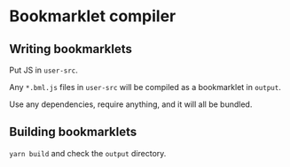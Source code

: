 # Bookmarklet compiler

## Writing bookmarklets

Put JS in `user-src`.

Any `*.bml.js` files in `user-src` will be compiled as a bookmarklet in `output`.

Use any dependencies, require anything, and it will all be bundled.

## Building bookmarklets

`yarn build` and check the `output` directory.
